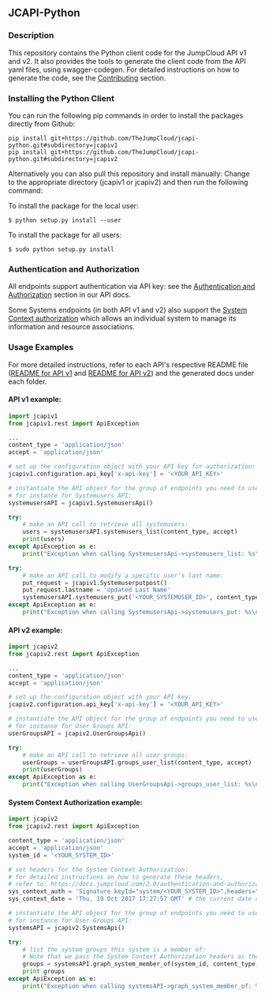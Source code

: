 ## JCAPI-Python

### Description

This repository contains the Python client code for the JumpCloud API v1 and v2.
It also provides the tools to generate the client code from the API yaml files, using swagger-codegen.
For detailed instructions on how to generate the code, see the [Contributing](CONTRIBUTING.md) section.

### Installing the Python Client

You can run the following pip commands in order to install the packages directly from Github:
```
pip install git+https://github.com/TheJumpCloud/jcapi-python.git#subdirectory=jcapiv1
pip install git+https://github.com/TheJumpCloud/jcapi-python.git#subdirectory=jcapiv2
```

Alternatively you can also pull this repository and install manually:
Change to the appropriate directory (jcapiv1 or jcapiv2) and then run the following command:

To install the package for the local user:
```
$ python setup.py install --user
```
To install the package for all users:
```
$ sudo python setup.py install
```

### Authentication and Authorization

All endpoints support authentication via API key: see the [Authentication and Authorization](https://docs.jumpcloud.com/2.0/authentication-and-authorization/authentication-and-authorization-overview) section in our API docs.

Some Systems endpoints (in both API v1 and v2) also support the [System Context authorization](https://docs.jumpcloud.com/2.0/authentication-and-authorization/system-context) which allows an individual system to manage its information and resource associations.

### Usage Examples

For more detailed instructions, refer to each API's respective README file ([README for API v1](jcapiv1/README.md) and [README for API v2](jcapiv2/README.md)) and the generated docs under each folder.

#### API v1 example:
```python
import jcapiv1
from jcapiv1.rest import ApiException

...
content_type = 'application/json'
accept = 'application/json'

# set up the configuration object with your API key for authorization:
jcapiv1.configuration.api_key['x-api-key'] = '<YOUR_API_KEY>'

# instantiate the API object for the group of endpoints you need to use
# for instance for Systemusers API:
systemusersAPI = jcapiv1.SystemusersApi()

try:
    # make an API call to retrieve all systemusers:
    users = systemusersAPI.systemusers_list(content_type, accept)
    print(users)
except ApiException as e:
    print("Exception when calling SystemusersApi->systemusers_list: %s\n" % e)

try:
    # make an API call to modify a specific user's last name:
    put_request = jcapiv1.Systemuserputpost()
    put_request.lastname = 'Updated Last Name'
    systemusersAPI.systemusers_put('<YOUR_SYSTEMUSER_ID>', content_type, accept, body=put_request)
except ApiException as e:
    print("Exception when calling SystemusersApi->systemusers_put: %s\n" % e)
```

#### API v2 example:
```python
import jcapiv2
from jcapiv2.rest import ApiException

...
content_type = 'application/json'
accept = 'application/json'

# set up the configuration object with your API key:
jcapiv2.configuration.api_key['x-api-key'] = '<YOUR_API_KEY>'

# instantiate the API object for the group of endpoints you need to use
# for instance for User Groups API:
userGroupsAPI = jcapiv2.UserGroupsApi()

try:
    # make an API call to retrieve all user groups:
    userGroups = userGroupsAPI.groups_user_list(content_type, accept)
    print(userGroups)
except ApiException as e:
    print("Exception when calling UserGroupsApi->groups_user_list: %s\n" % e)

```

#### System Context Authorization example:
```python
import jcapiv2
from jcapiv2.rest import ApiException

content_type = 'application/json'
accept = 'application/json'
system_id = '<YOUR_SYSTEM_ID>'

# set headers for the System Context Authorization:
# for detailed instructions on how to generate these headers,
# refer to: https://docs.jumpcloud.com/2.0/authentication-and-authorization/system-context
sys_context_auth = 'Signature keyId="system/<YOUR_SYSTEM_ID>",headers="request-line date",algorithm="rsa-sha256",signature="<YOUR_SYSTEM_SIGNATURE>"'
sys_context_date = 'Thu, 19 Oct 2017 17:27:57 GMT' # the current date on the system

# instantiate the API object for the group of endpoints you need to use
# for instance for User Groups API:
systemsAPI = jcapiv2.SystemsApi()

try:
    # list the system groups this system is a member of:
    # Note that we pass the System Context Authorization headers as the 'date' and 'authorization' parameters
    groups = systemsAPI.graph_system_member_of(system_id, content_type, accept, date=sys_context_date, authorization=sys_context_auth)
    print groups
except ApiException as e:
    print("Exception when calling systemsAPI->graph_system_member_of: %s\n" % e)
```
